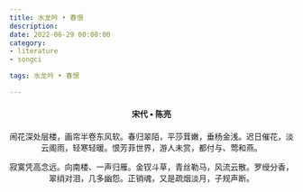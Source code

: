 ```yaml
---
title: 水龙吟 • 春恨
description:
date: 2022-06-29 00:00:00
category:
- literature
- songci

tags: 水龙吟 • 春恨

---
```


<div id="poem-author">
    宋代 • 陈亮
</div>
<div id="poem-body">
<p class="poem-paragraph">闹花深处层楼，画帘半卷东风软。春归翠陌，平莎茸嫩，垂杨金浅。迟日催花，淡云阁雨，轻寒轻暖。恨芳菲世界，游人未赏，都付与、莺和燕。</p>
<p class="poem-paragraph">寂寞凭高念远。向南楼、一声归雁。金钗斗草，青丝勒马，风流云散。罗绶分香，翠绡对泪，几多幽怨。正销魂，又是疏烟淡月，子规声断。</p>

</div>

<style>

#poem-author {
    width: 100%;
    text-align: center;
    margin: 20px 0;
    font-weight: bold;
}
#poem-body {
    width: 100%;
    text-align: center;
}
.poem-paragraph {
    font-family: "仿宋"
}

</style>